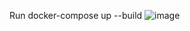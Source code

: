 Run docker-compose up --build
![image](https://github.com/user-attachments/assets/fd62375d-1928-43c1-ba53-1a85548bcb73)
